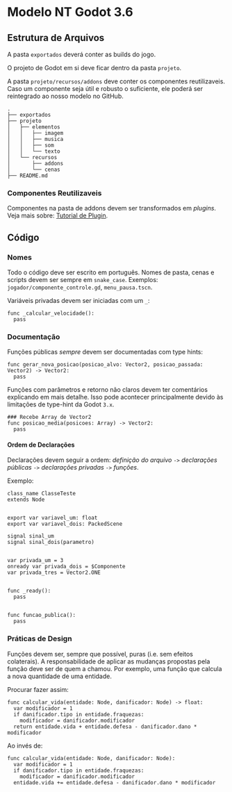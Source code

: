 # Modelo NT Godot 3.6

## Estrutura de Arquivos

A pasta `exportados` deverá conter as builds do jogo.

O projeto de Godot em si deve ficar dentro da pasta `projeto`.

A pasta `projeto/recursos/addons` deve conter os componentes reutilizaveis.
Caso um componente seja útil e robusto o suficiente, ele poderá ser reintegrado ao nosso modelo no GitHub.

```
.
├── exportados
├── projeto
│   ├── elementos
│   │   ├── imagem
│   │   ├── musica
│   │   ├── som
│   │   └── texto
│   └── recursos
│       ├── addons
│       └── cenas
├── README.md
```

### Componentes Reutilizaveis

Componentes na pasta de addons devem ser transformados em _plugins_. Veja mais sobre: [Tutorial de Plugin](TutorialPlugin.md).

## Código

### Nomes

Todo o código deve ser escrito em português.
Nomes de pasta, cenas e scripts devem ser sempre em `snake_case`.
Exemplos: `jogador/componente_controle.gd`, `menu_pausa.tscn`.

Variáveis privadas devem ser iniciadas com um `_`:

```gdscript
func _calcular_velocidade():
  pass
```

### Documentação

Funções públicas _sempre_ devem ser documentadas com type hints:

```gdscript
func gerar_nova_posicao(posicao_alvo: Vector2, posicao_passada: Vector2) -> Vector2:
  pass
```

Funções com parâmetros e retorno não claros devem ter comentários explicando em mais detalhe.
Isso pode acontecer principalmente devido às limitações de type-hint da Godot `3.x`.

```gdscript
### Recebe Array de Vector2
func posicao_media(posicoes: Array) -> Vector2:
  pass
```

#### Ordem de Declarações

Declarações devem seguir a ordem: _definição do arquivo_ `->` _declarações públicas_ `->` _declarações privadas_ `->` _funções_.

Exemplo:

```gdscript
class_name ClasseTeste
extends Node


export var variavel_um: float
export var variavel_dois: PackedScene

signal sinal_um
signal sinal_dois(parametro)


var privada_um = 3
onready var privada_dois = $Componente
var privada_tres = Vector2.ONE


func _ready():
  pass


func funcao_publica():
  pass
```

### Práticas de Design

Funções devem ser, sempre que possível, puras (i.e. sem efeitos colaterais).
A responsabilidade de aplicar as mudanças propostas pela função deve ser de quem a chamou.
Por exemplo, uma função que calcula a nova quantidade de uma entidade.

Procurar fazer assim:

```gdscript
func calcular_vida(entidade: Node, danificador: Node) -> float:
  var modificador = 1
  if danificador.tipo in entidade.fraquezas:
    modificador = danificador.modificador
  return entidade.vida + entidade.defesa - danificador.dano * modificador
```

Ao invés de:

```gdscript
func calcular_vida(entidade: Node, danificador: Node):
  var modificador = 1
  if danificador.tipo in entidade.fraquezas:
    modificador = danificador.modificador
  entidade.vida += entidade.defesa - danificador.dano * modificador
```

